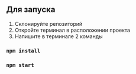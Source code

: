 ## Для запуска 

1. Склонируйте репозиторий
2. Откройте терминал в расположении проекта
3. Напишите в терминале 2 команды
   
### `npm install`
### `npm start`
